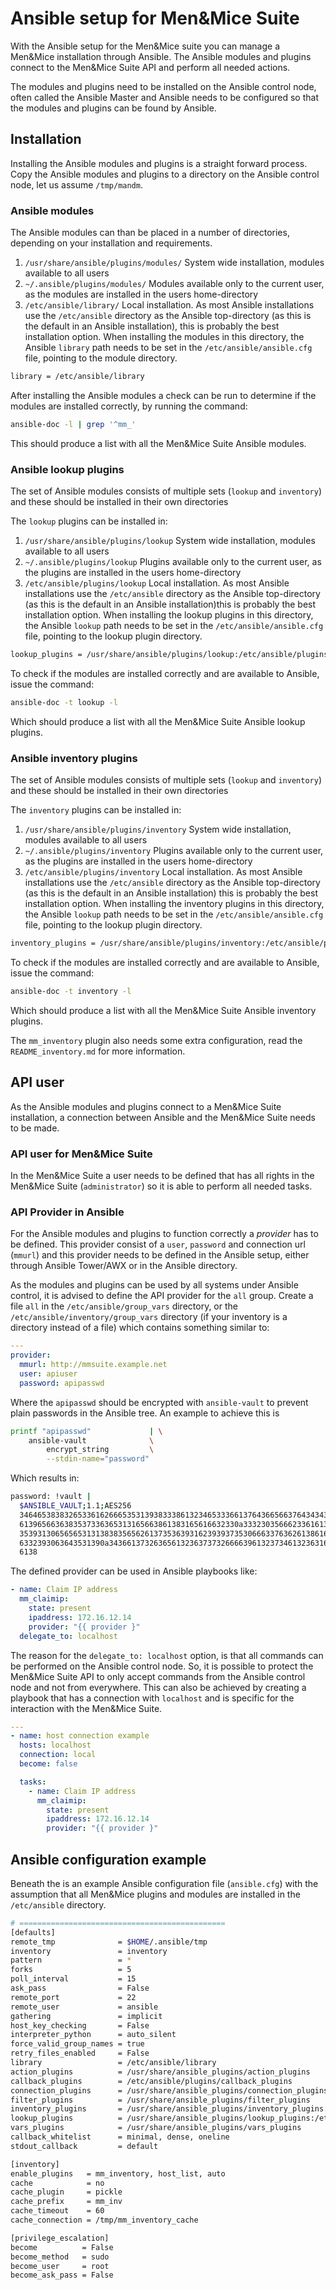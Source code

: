 # Ansible setup for Men&Mice Suite

With the Ansible setup for the Men&Mice suite you can manage a Men&Mice
installation through Ansible. The Ansible modules and plugins connect to
the Men&Mice Suite API and perform all needed actions.

The modules and plugins need to be installed on the Ansible control
node, often called the Ansible Master and Ansible needs to be configured
so that the modules and plugins can be found by Ansible.

## Installation

Installing the Ansible modules and plugins is a straight forward
process.  Copy the Ansible modules and plugins to a directory on the
Ansible control node, let us assume `/tmp/mandm`.

### Ansible modules

The Ansible modules can than be placed in a number of directories,
depending on your installation and requirements.

1. `/usr/share/ansible/plugins/modules/`
   System wide installation, modules available to all users
2. `~/.ansible/plugins/modules/`
   Modules available only to the current user, as the modules are
   installed in the users home-directory
3. `/etc/ansible/library/`
   Local installation. As most Ansible installations use the
   `/etc/ansible` directory as the Ansible top-directory (as this is the
   default in an Ansible installation), this is probably the best
   installation option.
   When installing the modules in this directory, the Ansible `library`
   path needs to be set in the `/etc/ansible/ansible.cfg` file, pointing
   to the module directory.

```bash
library = /etc/ansible/library
```

After installing the Ansible modules a check can be run to determine if
the modules are installed correctly, by running the command:

```bash
ansible-doc -l | grep '^mm_'
```

This should produce a list with all the Men&Mice Suite Ansible modules.

### Ansible lookup plugins

The set of Ansible modules consists of multiple sets (`lookup` and
`inventory`) and these should be installed in their own directories

The `lookup` plugins can be installed in:

1. `/usr/share/ansible/plugins/lookup`
   System wide installation, modules available to all users
2. `~/.ansible/plugins/lookup`
   Plugins available only to the current user, as the plugins are
   installed in the users home-directory
3. `/etc/ansible/plugins/lookup`
   Local installation. As most Ansible installations use the
   `/etc/ansible` directory as the Ansible top-directory (as this is the
   default in an Ansible installation)this is probably the best
   installation option.
   When installing the lookup plugins in this directory, the Ansible
   `lookup` path needs to be set in the `/etc/ansible/ansible.cfg` file,
   pointing to the lookup plugin directory.

```bash
lookup_plugins = /usr/share/ansible/plugins/lookup:/etc/ansible/plugins/lookup
```

To check if the modules are installed correctly and are available to
Ansible, issue the command:

```bash
ansible-doc -t lookup -l
```

Which should produce a list with all the Men&Mice Suite Ansible lookup
plugins.

### Ansible inventory plugins

The set of Ansible modules consists of multiple sets (`lookup` and
`inventory`) and these should be installed in their own directories

The `inventory` plugins can be installed in:

1. `/usr/share/ansible/plugins/inventory`
   System wide installation, modules available to all users
2. `~/.ansible/plugins/inventory`
   Plugins available only to the current user, as the plugins are
   installed in the users home-directory
3. `/etc/ansible/plugins/inventory`
   Local installation. As most Ansible installations use the
   `/etc/ansible` directory as the Ansible top-directory (as this is the
   default in an Ansible installation) this is probably the best
   installation option.
   When installing the inventory plugins in this directory, the Ansible
   `lookup` path needs to be set in the `/etc/ansible/ansible.cfg` file,
   pointing to the lookup plugin directory.

```bash
inventory_plugins = /usr/share/ansible/plugins/inventory:/etc/ansible/plugins/inventory
```

To check if the modules are installed correctly and are available to
Ansible, issue the command:

```bash
ansible-doc -t inventory -l
```

Which should produce a list with all the Men&Mice Suite Ansible
inventory plugins.

The `mm_inventory` plugin also needs some extra configuration, read the
`README_inventory.md` for more information.

## API user

As the Ansible modules and plugins connect to a Men&Mice Suite
installation, a connection between Ansible and the Men&Mice Suite needs
to be made.

### API user for Men&Mice Suite

In the Men&Mice Suite a user needs to be defined that has all rights in
the Men&Mice Suite (`administrator`) so it is able to perform all needed
tasks.

### API Provider in Ansible

For the Ansible modules and plugins to function correctly a _provider_
has to be defined. This provider consist of a `user`, `password` and
connection url (`mmurl`) and this provider needs to be defined in the
Ansible setup, either through Ansible Tower/AWX or in the Ansible
directory.

As the modules and plugins can be used by all systems under Ansible
control, it is advised to define the API provider for the `all` group.
Create a file `all` in the `/etc/ansible/group_vars` directory, or the
`/etc/ansible/inventory/group_vars` directory (if your inventory is
a directory instead of a file) which contains something similar to:

```yaml
---
provider:
  mmurl: http://mmsuite.example.net
  user: apiuser
  password: apipasswd
```

Where the `apipasswd` should be encrypted with `ansible-vault` to
prevent plain passwords in the Ansible tree. An example to achieve this
is

```bash
printf "apipasswd"             | \
    ansible-vault              \
        encrypt_string         \
        --stdin-name="password"
```

Which results in:

```bash
password: !vault |
  $ANSIBLE_VAULT;1.1;AES256
  34646538383265336162666535313938333861323465333661376436656637643434316266666430
  6139656636383537336365313165663861383165616632330a333230356662336161393439666431
  35393130656565313138383565626137353639316239393735306663376362613861623135656634
  6332393063643531390a343661373263656132363737326666396132373461323631613034356565
  6138
```

The defined provider can be used in Ansible playbooks like:

```yaml
- name: Claim IP address
  mm_claimip:
    state: present
    ipaddress: 172.16.12.14
    provider: "{{ provider }"
  delegate_to: localhost
```

The reason for the `delegate_to: localhost` option, is that all commands
can be performed on the Ansible control node. So, it is possible to
protect the Men&Mice Suite API to only accept commands from the Ansible
control node and not from everywhere. This can also be achieved by
creating a playbook that has a connection with `localhost` and is
specific for the interaction with the Men&Mice Suite.

```yaml
---
- name: host connection example
  hosts: localhost
  connection: local
  become: false

  tasks:
    - name: Claim IP address
      mm_claimip:
        state: present
        ipaddress: 172.16.12.14
        provider: "{{ provider }"
```

## Ansible configuration example

Beneath the is an example Ansible configuration file (`ansible.cfg`)
with the assumption that all Men&Mice plugins and modules are installed
in the `/etc/ansible` directory.

```bash
# ==============================================
[defaults]
remote_tmp              = $HOME/.ansible/tmp
inventory               = inventory
pattern                 = *
forks                   = 5
poll_interval           = 15
ask_pass                = False
remote_port             = 22
remote_user             = ansible
gathering               = implicit
host_key_checking       = False
interpreter_python      = auto_silent
force_valid_group_names = true
retry_files_enabled     = False
library                 = /etc/ansible/library
action_plugins          = /usr/share/ansible_plugins/action_plugins
callback_plugins        = /etc/ansible/plugins/callback_plugins
connection_plugins      = /usr/share/ansible_plugins/connection_plugins
filter_plugins          = /usr/share/ansible_plugins/filter_plugins
inventory_plugins       = /usr/share/ansible_plugins/inventory_plugins:/etc/ansible/plugins/inventory
lookup_plugins          = /usr/share/ansible_plugins/lookup_plugins:/etc/ansible/plugins/lookup
vars_plugins            = /usr/share/ansible_plugins/vars_plugins
callback_whitelist      = minimal, dense, oneline
stdout_callback         = default

[inventory]
enable_plugins   = mm_inventory, host_list, auto
cache            = no
cache_plugin     = pickle
cache_prefix     = mm_inv
cache_timeout    = 60
cache_connection = /tmp/mm_inventory_cache

[privilege_escalation]
become          = False
become_method   = sudo
become_user     = root
become_ask_pass = False
```
